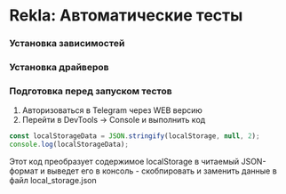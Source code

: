 # Rekla: Автоматические тесты

### Установка зависимостей
 
### Установка драйверов 

### Подготовка перед запуском тестов  
1. Авторизоваться в Telegram через WEB версию
2.  Перейти в DevTools -> Console и выполнить код
```javascript
const localStorageData = JSON.stringify(localStorage, null, 2);
console.log(localStorageData);
```
Этот код преобразует содержимое localStorage в читаемый JSON-формат и выведет его в консоль - скобпировать и заменить данные в файл local_storage.json
